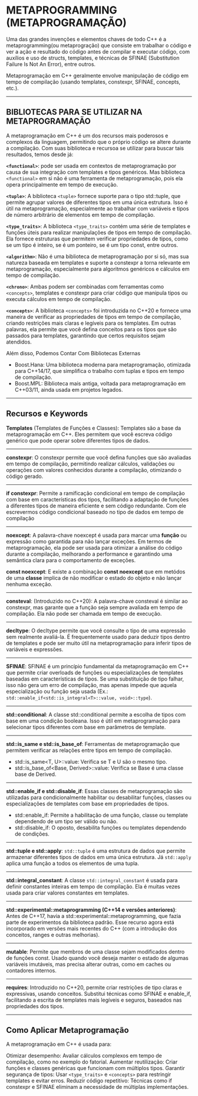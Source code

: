 # METAPROGRAMMING (METAPROGRAMAÇÃO)

Uma das grandes invenções e elementos chaves de todo C++ é a metaprogramming(ou metaprogração)
que consiste em trabalhar o código e ver a ação e resultado do código antes de compilar
e executar código, com auxílios e uso de structs, templates, e técnicas de SFINAE
(Substitution Failure Is Not An Error), entre outros.

Metaprogramação em C++ geralmente envolve manipulação de código em tempo de compilação
(usando templates, constexpr, SFINAE, concepts, etc.).

---

## BIBLIOTECAS PARA SE UTILIZAR NA METAPROGRAMAÇÃO

A metaprogramação em C++ é um dos recursos mais poderosos e complexos da linguagem, permitindo
que o próprio código se altere durante a compilação. Com suas biblioteca e recursoa se utilizar
para buscar tais resultados, temos desde já:

**`<functional>`**: pode ser usada em contextos de metaprogramação por causa de sua integração
com templates e tipos genéricos. Mas biblioteca `<functional>` em si não é uma ferramenta
de metaprogramação, pois ela opera principalmente em tempo de execução.

**`<tuple>`**: A biblioteca `<tuple>` fornece suporte para o tipo std::tuple, que permite agrupar
valores de diferentes tipos em uma única estrutura. Isso é útil na metaprogramação, especialmente
ao trabalhar com variáveis e tipos de número arbitrário de elementos em tempo de compilação.

**`<type_traits>`**: A biblioteca `<type_traits>` contém uma série de templates e funções úteis
para realizar manipulações de tipos em tempo de compilação. Ela fornece estruturas que permitem
verificar propriedades de tipos, como se um tipo é inteiro, se é um ponteiro, se é um tipo
const, entre outros.

**`<algorithm>`**: Não é uma biblioteca de metaprogramação por si só, mas sua natureza baseada
em templates e suporte a constexpr a torna relevante em metaprogramação, especialmente para
algoritmos genéricos e cálculos em tempo de compilação.

**`<chrono>`**: Ambas podem ser combinadas com ferramentas como `<concepts>`, templates e
constexpr para criar código que manipula tipos ou executa cálculos em tempo de compilação.

**`<concepts>`**: A biblioteca `<concepts>` foi introduzida no C++20 e fornece uma maneira de
verificar as propriedades de tipos em tempo de compilação, criando restrições mais claras e
legíveis para os templates. Em outras palavras, ela permite que você defina conceitos para os
tipos que são passados para templates, garantindo que certos requisitos sejam atendidos.

Além disso, Podemos Contar Com Bibliotecas Externas

- Boost.Hana: Uma biblioteca moderna para metaprogramação, otimizada para C++14/17,
  que simplifica o trabalho com tuplas e tipos em tempo de compilação.
- Boost.MPL: Biblioteca mais antiga, voltada para metaprogramação em C++03/11, ainda
  usada em projetos legados.

---

## Recursos e Keywords

**Templates** (Templates de Funções e Classes): Templates são a base da metaprogramação em C++.
Eles permitem que você escreva código genérico que pode operar sobre diferentes tipos de dados.

---

**constexpr**: O constexpr permite que você defina funções que são avaliadas em tempo de
compilação, permitindo realizar cálculos, validações ou operações com valores conhecidos
durante a compilação, otimizando o código gerado.

---

**if constexpr**: Permite a ramificação condicional em tempo de compilação com base em
características dos tipos, facilitando a adaptação de funções a diferentes tipos de maneira
eficiente e sem código redundante. Com ele escrevermos código condicional baseado no
tipo de dados em tempo de compilação

---

**noexcept**: A palavra-chave noexcept é usada para marcar uma **função** ou expressão como
garantida para não lançar exceções. Em termos de metaprogramação, ela pode ser usada para otimizar
a análise do código durante a compilação, melhorando a performance e garantindo uma semântica clara
para o comportamento de exceções.

**const noexcept**: E existe a combinação **const noexcept** que em metódos de uma **classe** implica
de não modificar o estado do objeto e não lançar nenhuma exceção.

---

**consteval**: (Introduzido no C++20): A palavra-chave consteval é similar ao constexpr,
mas garante que a função seja sempre avaliada em tempo de compilação. Ela não pode ser chamada
em tempo de execução.

---

**decltype**: O decltype permite que você consulte o tipo de uma expressão sem realmente avaliá-la.
É frequentemente usado para deduzir tipos dentro de templates e pode ser muito útil na
metaprogramação para inferir tipos de variáveis e expressões.

---

**SFINAE**: SFINAE é um princípio fundamental da metaprogramação em C++ que permite criar overloads
de funções ou especializações de templates baseadas em características de tipos. Se uma substituição
de tipo falhar, isso não gera um erro de compilação, mas apenas impede que aquela especialização ou
função seja usada (Ex.: `std::enable_if<std::is_integral<T>::value, void>::type`).

---

**std::conditional**: A classe std::conditional permite a escolha de tipos com base em uma
condição booleana. Isso é útil em metaprogramação para selecionar tipos diferentes com base
em parâmetros de template.

---

**std::is_same e std::is_base_of**: Ferramentas de metaprogramação que permitem verificar
as relações entre tipos em tempo de compilação.

- std::is_same<T, U>::value: Verifica se T e U são o mesmo tipo.
- std::is_base_of<Base, Derived>::value: Verifica se Base é uma classe base de Derived.

---

**std::enable_if e std::disable_if**: Essas classes de metaprogramação são utilizadas para
condicionalmente habilitar ou desabilitar funções, classes ou especializações de templates
com base em propriedades de tipos.

- std::enable_if: Permite a habilitação de uma função, classe ou template dependendo de um
  tipo ser válido ou não.
- std::disable_if: O oposto, desabilita funções ou templates dependendo de condições.

---

**std::tuple e std::apply**: `std::tuple` é uma estrutura de dados que permite armazenar diferentes
tipos de dados em uma única estrutura. Já `std::apply` aplica uma função a todos os elementos de
uma tupla.

---

**std::integral_constant**: A classe `std::integral_constant` é usada para definir constantes
inteiras em tempo de compilação. Ela é muitas vezes usada para criar valores constantes em templates.

---

**std::experimental::metaprogramming (C++14 e versões anteriores)**: Antes de C++17, havia
a std::experimental::metaprogramming, que fazia parte de experimentos da biblioteca padrão.
Esse recurso agora está incorporado em versões mais recentes do C++ (com a introdução dos
conceitos, ranges e outras melhorias).

---

**mutable**: Permite que membros de uma classe sejam modificados dentro de funções const.
Usado quando você deseja manter o estado de algumas variáveis imutáveis, mas precisa alterar outras,
como em caches ou contadores internos.

---

**requires**: Introduzido no C++20, permite criar restrições de tipo claras e expressivas,
usando conceitos. Substitui técnicas como SFINAE e enable_if, facilitando a escrita de templates
mais legíveis e seguros, baseados nas propriedades dos tipos.

---

## Como Aplicar Metaprogramação

A metaprogramação em C++ é usada para:

Otimizar desempenho: Avaliar cálculos complexos em tempo de compilação, como no exemplo do fatorial.
Aumentar reutilização: Criar funções e classes genéricas que funcionam com múltiplos tipos.
Garantir segurança de tipos: Usar `<type_traits>` e `<concepts>` para restringir templates e
evitar erros. Reduzir código repetitivo: Técnicas como if constexpr e SFINAE eliminam a necessidade
de múltiplas implementações.
